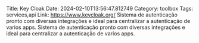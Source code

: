 Title: Key Cloak
Date: 2024-02-10T13:56:47.812749
Category: toolbox
Tags: services,api
Link: https://www.keycloak.org/
Sistema de autenticação pronto com diversas integrações e ideal para centralizar a autenticação de varios apps.
Sistema de autenticação pronto com diversas integrações e ideal para centralizar a autenticação de varios apps.

